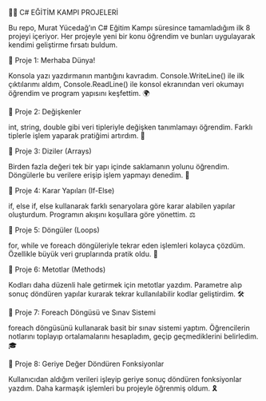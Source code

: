 📌🚀 C# EĞİTİM KAMPI PROJELERİ

Bu repo, Murat Yücedağ’ın C# Eğitim Kampı süresince tamamladığım ilk 8 projeyi içeriyor.
Her projeyle yeni bir konu öğrendim ve bunları uygulayarak kendimi geliştirme fırsatı buldum.

📌 Proje 1: Merhaba Dünya!

Konsola yazı yazdırmanın mantığını kavradım. Console.WriteLine() ile ilk çıktılarımı aldım, Console.ReadLine() ile konsol ekranından veri okumayı öğrendim  ve program yapısını keşfettim. 🌍

📌 Proje 2: Değişkenler

int, string, double gibi veri tipleriyle değişken tanımlamayı öğrendim. Farklı tiplerle işlem yaparak pratiğimi artırdım. 🔢

📌 Proje 3: Diziler (Arrays)

Birden fazla değeri tek bir yapı içinde saklamanın yolunu öğrendim. Döngülerle bu verilere erişip işlem yapmayı denedim. 🧩

📌 Proje 4: Karar Yapıları (If-Else)

if, else if, else kullanarak farklı senaryolara göre karar alabilen yapılar oluşturdum. Programın akışını koşullara göre yönettim. ⚖️

📌 Proje 5: Döngüler (Loops)

for, while ve foreach döngüleriyle tekrar eden işlemleri kolayca çözdüm. Özellikle büyük veri gruplarında pratik oldu. 🔄

📌 Proje 6: Metotlar (Methods)

Kodları daha düzenli hale getirmek için metotlar yazdım. Parametre alıp sonuç döndüren yapılar kurarak tekrar kullanılabilir kodlar geliştirdim. 🛠️

📌 Proje 7: Foreach Döngüsü ve Sınav Sistemi

foreach döngüsünü kullanarak basit bir sınav sistemi yaptım. Öğrencilerin notlarını toplayıp ortalamalarını hesapladım, geçip geçmediklerini belirledim. 🎓

📌 Proje 8: Geriye Değer Döndüren Fonksiyonlar

Kullanıcıdan aldığım verileri işleyip geriye sonuç döndüren fonksiyonlar yazdım. Daha karmaşık işlemleri bu projeyle öğrenmiş oldum. 🎗️
